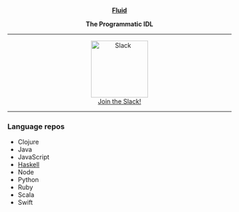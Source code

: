 <p align="center">
  <a href="https://www.fluid-idl.org/">
    <b>Fluid</b>
  </a>
</p>


<p align="center">
  <b>The Programmatic IDL</b>
</p>

<hr />

<p align="center">
  <a href=https://join.slack.com/t/fluid-idl/shared_invite/enQtMjU4NDA2NzM4MDM5LTc0NmM1NWE4M2Q5N2U4NDBjOTNmOTAzYTdmYzIyY2RhYTkxOTRjYjRiMjliOGNmOGQyN2ZmOWMwZTZiOTU0OTQ">
    <img alt="Slack" src="https://raw.githubusercontent.com/jxv/fluid-data/master/slack-512.png" width="128" height="128"><br/>Join the Slack!
  </a>
</p>

<hr />

### Language repos

* Clojure
* Java
* JavaScript
* [Haskell](https://github.com/jxv/fluid-haskell)
* Node
* Python
* Ruby
* Scala
* Swift
